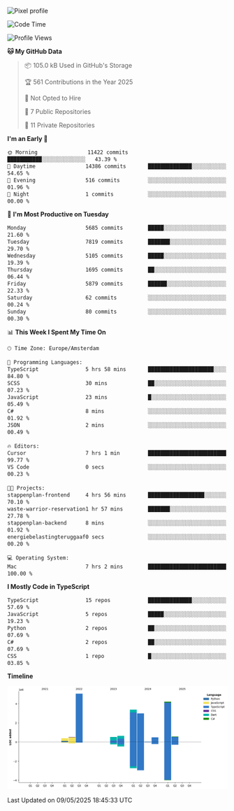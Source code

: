 ![Pixel profile](https://pixel-profile.vercel.app/api/github-stats?username=Atchferox&screen_effect=true&theme=rainbow
)


<!--START_SECTION:waka-->
![Code Time](http://img.shields.io/badge/Code%20Time-687%20hrs%2030%20mins-blue)

![Profile Views](http://img.shields.io/badge/Profile%20Views-0-blue)

**🐱 My GitHub Data** 

> 📦 105.0 kB Used in GitHub's Storage 
 > 
> 🏆 561 Contributions in the Year 2025
 > 
> 🚫 Not Opted to Hire
 > 
> 📜 7 Public Repositories 
 > 
> 🔑 11 Private Repositories 
 > 
**I'm an Early 🐤** 

```text
🌞 Morning                11422 commits       ███████████░░░░░░░░░░░░░░   43.39 % 
🌆 Daytime                14386 commits       ██████████████░░░░░░░░░░░   54.65 % 
🌃 Evening                516 commits         ░░░░░░░░░░░░░░░░░░░░░░░░░   01.96 % 
🌙 Night                  1 commits           ░░░░░░░░░░░░░░░░░░░░░░░░░   00.00 % 
```
📅 **I'm Most Productive on Tuesday** 

```text
Monday                   5685 commits        █████░░░░░░░░░░░░░░░░░░░░   21.60 % 
Tuesday                  7819 commits        ███████░░░░░░░░░░░░░░░░░░   29.70 % 
Wednesday                5105 commits        █████░░░░░░░░░░░░░░░░░░░░   19.39 % 
Thursday                 1695 commits        ██░░░░░░░░░░░░░░░░░░░░░░░   06.44 % 
Friday                   5879 commits        ██████░░░░░░░░░░░░░░░░░░░   22.33 % 
Saturday                 62 commits          ░░░░░░░░░░░░░░░░░░░░░░░░░   00.24 % 
Sunday                   80 commits          ░░░░░░░░░░░░░░░░░░░░░░░░░   00.30 % 
```


📊 **This Week I Spent My Time On** 

```text
🕑︎ Time Zone: Europe/Amsterdam

💬 Programming Languages: 
TypeScript               5 hrs 58 mins       █████████████████████░░░░   84.80 % 
SCSS                     30 mins             ██░░░░░░░░░░░░░░░░░░░░░░░   07.23 % 
JavaScript               23 mins             █░░░░░░░░░░░░░░░░░░░░░░░░   05.49 % 
C#                       8 mins              ░░░░░░░░░░░░░░░░░░░░░░░░░   01.92 % 
JSON                     2 mins              ░░░░░░░░░░░░░░░░░░░░░░░░░   00.49 % 

🔥 Editors: 
Cursor                   7 hrs 1 min         █████████████████████████   99.77 % 
VS Code                  0 secs              ░░░░░░░░░░░░░░░░░░░░░░░░░   00.23 % 

🐱‍💻 Projects: 
stappenplan-frontend     4 hrs 56 mins       ██████████████████░░░░░░░   70.10 % 
waste-warrior-reservation1 hr 57 mins        ███████░░░░░░░░░░░░░░░░░░   27.78 % 
stappenplan-backend      8 mins              ░░░░░░░░░░░░░░░░░░░░░░░░░   01.92 % 
energiebelastingteruggaaf0 secs              ░░░░░░░░░░░░░░░░░░░░░░░░░   00.20 % 

💻 Operating System: 
Mac                      7 hrs 2 mins        █████████████████████████   100.00 % 
```

**I Mostly Code in TypeScript** 

```text
TypeScript               15 repos            ██████████████░░░░░░░░░░░   57.69 % 
JavaScript               5 repos             █████░░░░░░░░░░░░░░░░░░░░   19.23 % 
Python                   2 repos             ██░░░░░░░░░░░░░░░░░░░░░░░   07.69 % 
C#                       2 repos             ██░░░░░░░░░░░░░░░░░░░░░░░   07.69 % 
CSS                      1 repo              █░░░░░░░░░░░░░░░░░░░░░░░░   03.85 % 
```



**Timeline**

![Lines of Code chart](https://raw.githubusercontent.com/Atchferox/Atchferox/main/assets/bar_graph.png)


 Last Updated on 09/05/2025 18:45:33 UTC
<!--END_SECTION:waka-->
